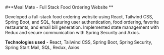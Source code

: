 #**Meal Mate - Full Stack Food Ordering Website **

Developed a full-stack food ordering website using React, Tailwind CSS, Spring Boot, and SQL, featuring user authentication, 
food ordering, favorite restaurants, and email bill generation. Implemented state management with Redux and secure 
communication with Spring Security and Axios. 

**Technologies used** - React, Tailwind CSS, Spring Boot, Spring Security, Spring Start Mail, SQL, Redux, Axios 
